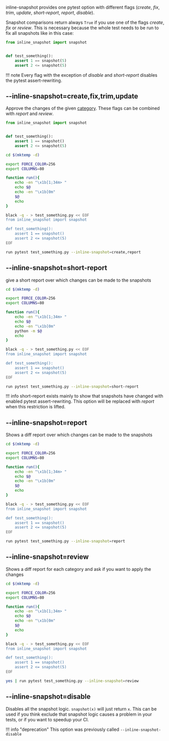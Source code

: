
inline-snapshot provides one pytest option with different flags (*create*,
*fix*,
*trim*,
*update*,
*short-report*,
*report*,
*disable*).


Snapshot comparisons return always `True` if you use one of the flags *create*, *fix* or *review*.
This is necessary because the whole test needs to be run to fix all snapshots like in this case:

```python
from inline_snapshot import snapshot


def test_something():
    assert 1 == snapshot(5)
    assert 2 <= snapshot(5)
```

!!! note
    Every flag with the exception of *disable* and *short-report* disables the pytest assert-rewriting.



## --inline-snapshot=create,fix,trim,update

Approve the changes of the given [category](categories.md).
These flags can be combined with *report* and *review*.

```python title="test_something.py"
from inline_snapshot import snapshot


def test_something():
    assert 1 == snapshot()
    assert 2 <= snapshot(5)
```

```bash exec="1" title="something" result="ansi"
cd $(mktemp -d)

export FORCE_COLOR=256
export COLUMNS=80

function run(){
    echo -en "\x1b[1;34m> "
    echo $@
    echo -en "\x1b[0m"
    $@
    echo
}

black -q - > test_something.py << EOF
from inline_snapshot import snapshot

def test_something():
    assert 1 == snapshot()
    assert 2 <= snapshot(5)
EOF

run pytest test_something.py --inline-snapshot=create,report
```


## --inline-snapshot=short-report

give a short report over which changes can be made to the snapshots

```bash exec="1" title="something" result="ansi"
cd $(mktemp -d)

export FORCE_COLOR=256
export COLUMNS=80

function run(){
    echo -en "\x1b[1;34m> "
    echo $@
    echo -en "\x1b[0m"
    python -m $@
    echo
}

black -q - > test_something.py << EOF
from inline_snapshot import snapshot

def test_something():
    assert 1 == snapshot()
    assert 2 <= snapshot(5)
EOF

run pytest test_something.py --inline-snapshot=short-report
```

!!! info
    short-report exists mainly to show that snapshots have changed with enabled pytest assert-rewriting.
    This option will be replaced with *report* when this restriction is lifted.

## --inline-snapshot=report

Shows a diff report over which changes can be made to the snapshots

```bash exec="1" title="something" result="ansi"
cd $(mktemp -d)

export FORCE_COLOR=256
export COLUMNS=80

function run(){
    echo -en "\x1b[1;34m> "
    echo $@
    echo -en "\x1b[0m"
    $@
    echo
}

black -q - > test_something.py << EOF
from inline_snapshot import snapshot

def test_something():
    assert 1 == snapshot()
    assert 2 <= snapshot(5)
EOF

run pytest test_something.py --inline-snapshot=report
```

## --inline-snapshot=review

Shows a diff report for each category and ask if you want to apply the changes

```bash exec="1" title="something" result="ansi"
cd $(mktemp -d)

export FORCE_COLOR=256
export COLUMNS=80

function run(){
    echo -en "\x1b[1;34m> "
    echo $@
    echo -en "\x1b[0m"
    $@
    echo
}

black -q - > test_something.py << EOF
from inline_snapshot import snapshot

def test_something():
    assert 1 == snapshot()
    assert 2 <= snapshot(5)
EOF

yes | run pytest test_something.py --inline-snapshot=review
```



## --inline-snapshot=disable

Disables all the snapshot logic. `snapshot(x)` will just return `x`.
This can be used if you think exclude that snapshot logic causes a problem in your tests, or if you want to speedup your CI.

!!! info "deprecation"
    This option was previously called `--inline-snapshot-disable`
